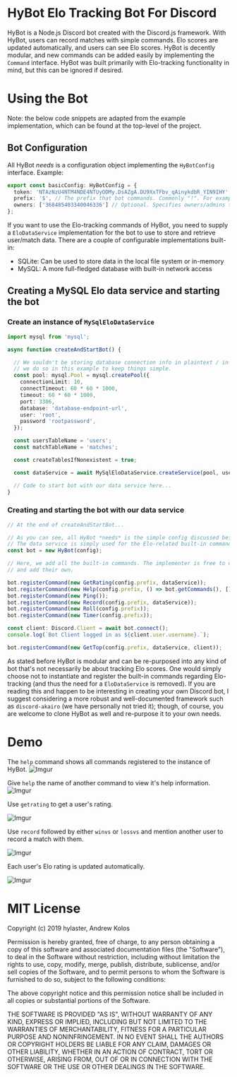 # HyBot Elo Tracking Bot For Discord

HyBot is a Node.js Discord bot created with the Discord.js framework. With HyBot, users can record matches with simple commands. Elo scores are updated automatically, and users can see Elo scores.
HyBot is decently modular, and new commands can be added easily by implementing the `Command` interface. HyBot was built primarily with Elo-tracking functionality in mind, but this can be ignored if desired.

# Using the Bot

Note: the below code snippets are adapted from the example implementation, which can be found at the top-level of the project.

## Bot Configuration
All HyBot *needs* is a configuration object implementing the `HyBotConfig` interface. Example:

```TypeScript
export const basicConfig: HyBotConfig = {
  token: 'NTAzNzU4NTM4NDE4NTUyODMy.DsAZgA.DU9XxTFbv_qAinykdbR_YIN9IHY', // The bot's user token.
  prefix: '$', // The prefix that bot commands. Commonly "!". For example, if the user wants to use the 'ping' command, they would type '!ping'.
  owners: ['368485403340046336'] // Optional. Specifies owners/admins that may have access to special commands, if implemented.
};
```

If you want to use the Elo-tracking commands of HyBot, you need to supply a `EloDataService` implementation for the bot to use to store and retrieve user/match data. There are a couple of configurable implementations built-in:

* SQLite: Can be used to store data in the local file system or in-memory
* MySQL: A more full-fledged database with built-in network access

## Creating a MySQL Elo data service and starting the bot


### Create an instance of `MySqlEloDataService`
```TypeScript
import mysql from 'mysql';

async function createAndStartBot() {

  // We souldn't be storing database connection info in plaintext / in code, but
  // we do so in this example to keep things simple.
  const pool: mysql.Pool = mysql.createPool({
    connectionLimit: 10,
    connectTimeout: 60 * 60 * 1000,
    timeout: 60 * 60 * 1000,
    port: 3306,
    database: 'database-endpoint-url',
    user: 'root',
    password 'rootpassword',
  });

  const usersTableName = 'users';
  const matchTableName = 'matches';

  const createTablesIfNonexistent = true;

  const dataService = await MySqlEloDataService.createService(pool, usersTableName, matchTableName, createTablesIfNonexistent);

  // Code to start bot with our data service here...
}
```

### Creating and starting the bot with our data service
```TypeScript
// At the end of createAndStartBot...

// As you can see, all HyBot *needs* is the simple config discussed before the data service.
// The data service is simply used for the Elo-related built-in commands.
const bot = new HyBot(config);

// Here, we add all the built-in commands. The implementer is free to omit any of these commands
// and add their own.

bot.registerCommand(new GetRating(config.prefix, dataService));
bot.registerCommand(new Help(config.prefix, () => bot.getCommands(), []));
bot.registerCommand(new Ping());
bot.registerCommand(new Record(config.prefix, dataService));
bot.registerCommand(new Roll(config.prefix));
bot.registerCommand(new Timer(config.prefix));

const client: Discord.Client = await bot.connect();
console.log(`Bot Client logged in as ${client.user.username}.`);

bot.registerCommand(new GetTop(config.prefix, dataService, client));
```

As stated before HyBot is modular and can be re-purposed into any kind of bot that's not necessarily be about tracking Elo scores. One would simply choose not to instantiate and register the built-in commands regarding Elo-tracking (and thus the need for a `EloDataService` is removed). If you are reading this and happen to be interesting in creating your own Discord bot, I suggest considering a more robust and well-documented framework such as `discord-akairo` (we have personally not tried it); though, of course, you are welcome to clone HyBot as well and re-purpose it to your own needs.

# Demo

The `help` command shows all commands registered to the instance of HyBot.
![Imgur](https://i.imgur.com/tfB3Z15.png)

Give `help` the name of another command to view it's help information.
![Imgur](https://i.imgur.com/LRmsu0w.png)

Use `getrating` to get a user's rating.

![Imgur](https://i.imgur.com/ZA3xXDW.png)

Use `record` followed by either `winvs` or `lossvs` and mention another user to record a match with them.

![Imgur](https://i.imgur.com/UA0nGtM.png)

Each user's Elo rating is updated automatically.

![Imgur](https://i.imgur.com/GqvCX8z.png)

# MIT License

Copyright (c) 2019 hylaster, Andrew Kolos

Permission is hereby granted, free of charge, to any person obtaining a copy
of this software and associated documentation files (the "Software"), to deal
in the Software without restriction, including without limitation the rights
to use, copy, modify, merge, publish, distribute, sublicense, and/or sell
copies of the Software, and to permit persons to whom the Software is
furnished to do so, subject to the following conditions:

The above copyright notice and this permission notice shall be included in all
copies or substantial portions of the Software.

THE SOFTWARE IS PROVIDED "AS IS", WITHOUT WARRANTY OF ANY KIND, EXPRESS OR
IMPLIED, INCLUDING BUT NOT LIMITED TO THE WARRANTIES OF MERCHANTABILITY,
FITNESS FOR A PARTICULAR PURPOSE AND NONINFRINGEMENT. IN NO EVENT SHALL THE
AUTHORS OR COPYRIGHT HOLDERS BE LIABLE FOR ANY CLAIM, DAMAGES OR OTHER
LIABILITY, WHETHER IN AN ACTION OF CONTRACT, TORT OR OTHERWISE, ARISING FROM,
OUT OF OR IN CONNECTION WITH THE SOFTWARE OR THE USE OR OTHER DEALINGS IN THE
SOFTWARE.
